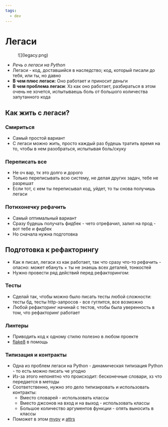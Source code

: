 ```yaml
---
tags:
  - dev
---
```


# Легаси

<figure markdown>
![](legacy.png)
</figure>

- _Речь о легаси на Python_
- Легаси - код, доставшийся в наследство; код, который писали до тебя, или ты, но давно
- **В чем плюс легаси:** Оно работает и приносит деньги
- **В чем проблема легаси**: Хз как оно работает, разбираться в этом очень не хочется, испытываешь боль от большого
  количества запутанного кода

## Как жить с легаси?

### Смириться

- Самый простой вариант
- С легаси можно жить, просто каждый раз будешь тратить время на то, чтобы в нем
  разобраться, испытывая боль/скуку

### Переписать все

- Не оч вар, тк это долго и дорого
- Только переписывать всю систему, не делая других задач, тебе не разрешат
- Если тот, с кем ты переписывал код, уйдет, то ты снова получишь легаси

### Потихонечку рефачить

- Самый оптимальный вариант
- Сразу будешь получать фидбек - чето отрефачил, залил на прод - вот тебе и фидбек
- Но сначала нужна подготовка

## Подготовка к рефакторингу

- Как я писал, легаси хз как работает, так что сразу что-то рефачить - опасно: может ебануть + ты не знаешь всех
  деталей, тонкостей
- Нужно провести ряд действий перед рефакторингом:

### Тесты

- Сделай так, чтобы можно было писать тесты любой сложности: тесты бд, тесты http-запросов - все гуглится, все возможно
- Любой рефакторинг начинай с тестов, чтобы была уверенность в том, что рефакторинг работает

### Линтеры

- Приводить код к одному стилю полезно в любом проекте
- [flake8](https://flake8.pycqa.org/en/latest/) в помощь

### Типизация и контракты

- Одна из проблем легаси на Python - динамическая типизация Python - то есть можно писать че угодно
- Из-за этого непонятно что происходит: бесконечные словари, хз что передается в методы
- Соответственно, нужно это дело типизировать и использовать контракты:
    - Вместо словарей - использовать классы
    - Вместо джсонов на вход и на выход - использовать классы
    - Большое количество аргументов функции - опять выносить в классы
- Поможет в этом [mypy](http://mypy-lang.org/) и [attrs](https://www.attrs.org/en/stable/)


